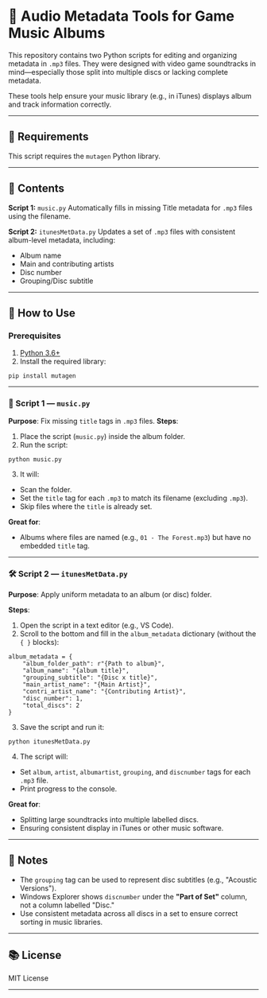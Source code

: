 # 🎵 Audio Metadata Tools for Game Music Albums

This repository contains two Python scripts for editing and organizing metadata in `.mp3` files. They were designed with video game soundtracks in mind—especially those split into multiple discs or lacking complete metadata.

These tools help ensure your music library (e.g., in iTunes) displays album and track information correctly.


---

## 🧰 Requirements

This script requires the `mutagen` Python library.


---

## 📁 Contents

**Script 1:** `music.py`
Automatically fills in missing Title metadata for `.mp3` files using the filename.

**Script 2:** `itunesMetData.py`
Updates a set of `.mp3` files with consistent album-level metadata, including:

- Album name
- Main and contributing artists
- Disc number
- Grouping/Disc subtitle


---

## 🚀 How to Use

### Prerequisites

1. [Python 3.6+](https://www.python.org/downloads/)
2. Install the required library:

```
pip install mutagen
```


---

### 📝 Script 1 — `music.py`

**Purpose**: Fix missing `title` tags in `.mp3` files.
**Steps**:

1. Place the script (`music.py`) inside the album folder.
2. Run the script:

```
python music.py
```

3. It will:

- Scan the folder.
- Set the `title` tag for each `.mp3` to match its filename (excluding `.mp3`).
- Skip files where the `title` is already set.

**Great for**:

- Albums where files are named (e.g., `01 - The Forest.mp3`) but have no embedded `title` tag.


---

### 🛠️ Script 2 — `itunesMetData.py`

**Purpose**: Apply uniform metadata to an album (or disc) folder.

**Steps**:

1. Open the script in a text editor (e.g., VS Code).
2. Scroll to the bottom and fill in the `album_metadata` dictionary (without the `{ }` blocks):

```
album_metadata = {
    "album_folder_path": r"{Path to album}",
    "album_name": "{album title}",
    "grouping_subtitle": "{Disc x title}",
    "main_artist_name": "{Main Artist}",
    "contri_artist_name": "{Contributing Artist}",
    "disc_number": 1,
    "total_discs": 2
}
```

3. Save the script and run it:

```
python itunesMetData.py
```

4. The script will:

- Set `album`, `artist`, `albumartist`, `grouping`, and `discnumber` tags for each `.mp3` file.
- Print progress to the console.

**Great for**:

- Splitting large soundtracks into multiple labelled discs.
- Ensuring consistent display in iTunes or other music software.


---

## 🧠 Notes

- The `grouping` tag can be used to represent disc subtitles (e.g., "Acoustic Versions").
- Windows Explorer shows `discnumber` under the **"Part of Set"** column, not a column labelled "Disc."
- Use consistent metadata across all discs in a set to ensure correct sorting in music libraries.


---

## 📚 License

MIT License

---
